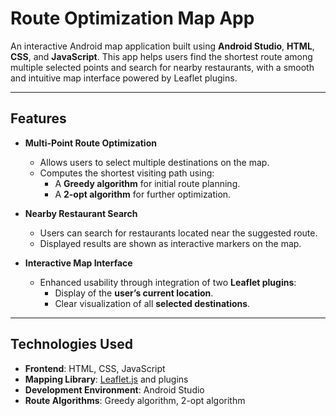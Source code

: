 
# Route Optimization Map App

An interactive Android map application built using **Android Studio**, **HTML**, **CSS**, and **JavaScript**. This app helps users find the shortest route among multiple selected points and search for nearby restaurants, with a smooth and intuitive map interface powered by Leaflet plugins.

---

## Features

- **Multi-Point Route Optimization**
  - Allows users to select multiple destinations on the map.
  - Computes the shortest visiting path using:
    - A **Greedy algorithm** for initial route planning.
    - A **2-opt algorithm** for further optimization.

- **Nearby Restaurant Search**
  - Users can search for restaurants located near the suggested route.
  - Displayed results are shown as interactive markers on the map.

- **Interactive Map Interface**
  - Enhanced usability through integration of two **Leaflet plugins**:
    - Display of the **user’s current location**.
    - Clear visualization of all **selected destinations**.

---

## Technologies Used

- **Frontend**: HTML, CSS, JavaScript
- **Mapping Library**: [Leaflet.js](https://leafletjs.com/) and plugins
- **Development Environment**: Android Studio
- **Route Algorithms**: Greedy algorithm, 2-opt algorithm
